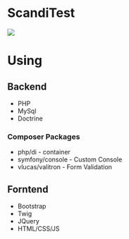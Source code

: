 # ScandiTest
![](https://github.com/NNishnianidze/ScandiTest/blob/master/Gif.gif)

# Using #
## Backend ##
* PHP
* MySql
* Doctrine

### Composer Packages ###
* php/di - container
* symfony/console - Custom Console
* vlucas/valitron - Form Validation 

## Forntend ##
* Bootstrap
* Twig
* JQuery
* HTML/CSS/JS

